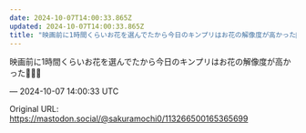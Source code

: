```yaml
---
date: 2024-10-07T14:00:33.865Z
updated: 2024-10-07T14:00:33.865Z
title: "映画前に1時間くらいお花を選んでたから今日のキンプリはお花の解像度が高かった🌹💐[...]"
---
```


<p>映画前に1時間くらいお花を選んでたから今日のキンプリはお花の解像度が高かった🌹💐🌼</p>

&mdash; 2024-10-07 14:00:33 UTC

Original URL: https://mastodon.social/@sakuramochi0/113266500165365699
